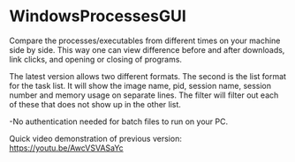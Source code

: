 # WindowsProcessesGUI
Compare the processes/executables from different times on your machine side by side. This way one can view difference before and after downloads, link clicks, and opening or closing of programs.

The latest version allows two different formats. The second is the list format for the task list. It will show the image name, pid, session name, session number and memory usage on separate lines. The filter will filter out each of these that does not show up in the other list.

-No authentication needed for batch files to run on your PC.

Quick video demonstration of previous version: https://youtu.be/AwcVSVASaYc
